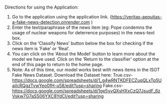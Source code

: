  Directions for using the Application:
1. Go to the application using the application link. (https://veritas-aequitas-a-fake-news-detection.onrender.com )
2. Enter the text/paraphrase of the news item (eg: Pope condemns the usage of nuclear weapons for deterrence purposes) in the news-text box.
3. Click on the ‘Classify News’ button below the box for checking if the news item is ‘Fake’ or ‘Real’.
4. You can click on the ‘About the Model’ button to learn more about the model we have used. Click on the ‘Return to the classifier’ option at the end of this page to return to the home page.
5. Note: As of this time, our model works best with news items in the ISOT Fake News Dataset. 
Download the Dataset here:
True.csv- https://docs.google.com/spreadsheets/d/1_g4wRNTKDFECZuqQLxTp5UaiIcRQgzTvwYeo0fH-u58/edit?usp=sharing
Fake.csv- https://docs.google.com/spreadsheets/d/1ge5yvQXsHXxCzQ7JsudF_6zVskw7G7aSS06YXC8YdCI/edit?usp=sharing

 
